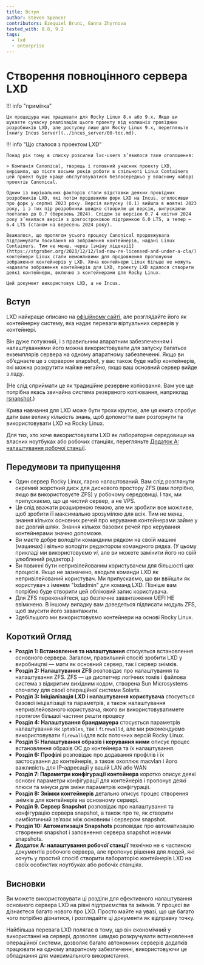 ```yaml
---
title: Вступ
author: Steven Spencer
contributors: Ezequiel Bruni, Ganna Zhyrnova
tested_with: 8.8, 9.2
tags:
  - lxd
  - enterprise
---
```


# Створення повноцінного сервера LXD

!!! info "примітка"

    Ця процедура має працювати для Rocky Linux 8.x або 9.x. Якщо ви шукаєте сучасну реалізацію цього проекту від колишніх провідних розробників LXD, але доступну лише для Rocky Linux 9.x, перегляньте [книгу Incus Server](../incus_server/00-toc.md).

!!! info "Що сталося з проектом LXD"

    Понад рік тому в списку розсилки lxc-users з’явилося таке оголошення:
    
    > Компанія Canonical, творець і головний учасник проекту LXD, вирішила, що після восьми років роботи в спільноті Linux Containers цей проект буде краще обслуговуватися безпосередньо у власному наборі проектів Canonical.
    
    Одним із вирішальних факторів стали відставки деяких провідних розробників LXD, які потім продовжили форк LXD на Incus, оголосивши про форк у серпні 2023 року. Версія випуску (0.1) вийшла в жовтні 2023 року, і з тих пір розробники швидко створили цю версію, випускаючи поетапно до 0.7 (березень 2024). Слідом за версією 0.7 4 квітня 2024 року з’явилася версія з довгостроковою підтримкою 6.0 LTS, а тепер – 6.4 LTS (станом на вересень 2024 року).
    
    Вважалося, що протягом усього процесу Canonical продовжувала підтримувати посилання на зображення контейнерів, надані Linux Containers. Тим не менш, через [зміну ліцензії](https://stgraber.org/2023/12/12/lxd-now-re-licensed-and-under-a-cla/) контейнери Linux стали неможливими для продовження пропонуючи зображення контейнерів у LXD. Хоча контейнери Linux більше не можуть надавати зображення контейнерів для LXD, проекту LXD вдалося створити деякі контейнери, включно з контейнерами для Rocky Linux. 
    
    Цей документ використовує LXD, а не Incus.

## Вступ

LXD найкраще описано на [офіційному сайті](https://documentation.ubuntu.com/lxd/en/latest/), але розглядайте його як контейнерну систему, яка надає переваги віртуальних серверів у контейнері.

Він дуже потужний, і з правильним апаратним забезпеченням і налаштуваннями його можна використовувати для запуску багатьох екземплярів сервера на одному апаратному забезпеченні. Якщо ви об’єднаєте це з сервером snapshot, у вас також буде набір контейнерів, які можна розкрутити майже негайно, якщо ваш основний сервер вийде з ладу.

(Не слід сприймати це як традиційне резервне копіювання. Вам усе ще потрібна якась звичайна система резервного копіювання, наприклад [rsnapshot](../../guides/backup/rsnapshot_backup.md).)

Крива навчання для LXD може бути трохи крутою, але ця книга спробує дати вам велику кількість знань, щоб допомогти вам розгорнути та використовувати LXD на Rocky Linux.

Для тих, хто хоче використовувати LXD як лабораторне середовище на власних ноутбуках або робочих станціях, перегляньте [Додаток A: налаштування робочої станції](30-appendix_a.md).

## Передумови та припущення

* Один сервер Rocky Linux, гарно налаштований. Вам слід розглянути окремий жорсткий диск для дискового простору ZFS (вам потрібно, якщо ви використовуєте ZFS) у робочому середовищі. І так, ми припускаємо, що це чистий сервер, а не VPS.
* Це слід вважати розширеною темою, але ми зробили все можливе, щоб зробити її максимально зрозумілою для всіх. Тим не менш, знання кількох основних речей про керування контейнерами займе у вас довгий шлях. Знання кількох базових речей про керування контейнерами значно допоможе.
* Ви маєте добре володіти командним рядком на своїй машині (машинах) і вільно володіти редактором командного рядка. (У цьому прикладі ми використовуємо _vi_, але ви можете замінити його но свій улюблений редактор.)
* Ви повинні бути непривілейованим користувачем для більшості цих процесів. Якщо не зазначено, вводьте команди LXD як непривілейований користувач. Ми припускаємо, що ви ввійшли як користувач з іменем "lxdadmin" для команд LXD. Пізніше вам потрібно буде створити цей обліковий запис користувача.
* Для ZFS переконайтеся, що безпечне завантаження UEFI НЕ ввімкнено. В іншому випадку вам доведеться підписати модуль ZFS, щоб змусити його завантажити.
* Здебільшого ми використовуємо контейнери на основі Rocky Linux.

## Короткий Огляд

* **Розділ 1: Встановлення та налаштування** стосується встановлення основного сервера. Загалом, правильний спосіб зробити LXD у виробництві — мати як основний сервер, так і сервер знімків.
* **Розділ 2: Налаштування ZFS** розповідає про налаштування та налаштування ZFS. ZFS — це диспетчер логічних томів і файлова система з відкритим вихідним кодом, створена Sun Microsystems спочатку для своєї операційної системи Solaris.
* **Розділ 3: Ініціалізація LXD і налаштування користувача** стосується базової ініціалізації та параметрів, а також налаштування непривілейованого користувача, якого ви використовуватимете протягом більшої частини решти процесу
* **Розділ 4: Налаштування брандмауера** стосується параметрів налаштування як `iptables`, так і `firewalld`, але ми рекомендуємо використовувати `firewalld`для всіх поточних версій Rocky Linux.
* **Розділ 5: Налаштування образів і керування ними** описує процес встановлення образів ОС до контейнера та їх налаштування.
* **Розділ 6: Профілі** розповідає про додавання профілів і їх застосування до контейнерів, а також охоплює macvlan і його важливість для IP-адресації у вашій LAN або WAN
* **Розділ 7: Параметри конфігурації контейнера** коротко описує деякі основні параметри конфігурації для контейнерів і пропонує деякі плюси та мінуси для зміни параметрів конфігурації.
* **Розділ 8: Знімки контейнерів** детально описує процес створення знімків для контейнерів на основному сервері.
* **Розділ 9. Сервер Snapshot** розповідає про налаштування та конфігурацію сервера snapshot, а також про те, як створити симбіотичний зв’язок між основним і сервером snapshot.
* **Розділ 10: Автоматизація Snapshots** розповідає про автоматизацію створення snapshot і заповнення сервера snapshot новими snapshots.
* **Додаток A: налаштування робочої станції** технічно не є частиною документів робочого сервера, але пропонує рішення для людей, які хочуть у простий спосіб створити лабораторію контейнерів LXD на своїх особистих ноутбуках або робочіх станціях.

## Висновки

Ви можете використовувати ці розділи для ефективного налаштування основного сервера LXD на рівні підприємства та знімків. У процесі ви дізнаєтеся багато нового про LXD. Просто майте на увазі, що ще багато чого потрібно дізнатися, і розглядайте ці документи як відправну точку.

Найбільша перевага LXD полягає в тому, що він економічний у використанні на сервері, дозволяє швидко розкручувати встановлення операційної системи, дозволяє багато автономних серверів додатків працювати на одному апаратному забезпеченні, використовуючи це обладнання для максимального використання.

